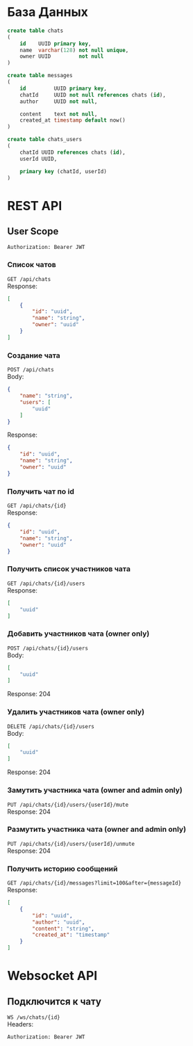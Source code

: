 # База Данных
```sql
create table chats
(
    id    UUID primary key,
    name  varchar(128) not null unique,
    owner UUID         not null
)

create table messages
(
    id         UUID primary key,
    chatId     UUID not null references chats (id),
    author     UUID not null,

    content    text not null,
    created_at timestamp default now()
)

create table chats_users
(
    chatId UUID references chats (id),
    userId UUID,

    primary key (chatId, userId)
)
```

# REST API
## User Scope
```
Authorization: Bearer JWT
```

### Список чатов
`GET /api/chats` \
Response:
```json
[
    {
        "id": "uuid",
        "name": "string",
        "owner": "uuid"
    }
]
```

### Создание чата
`POST /api/chats` \
Body:
```json
{
    "name": "string",
    "users": [
        "uuid"
    ]
}
```
Response:
```json
{
    "id": "uuid",
    "name": "string",
    "owner": "uuid"
}
```

### Получить чат по id
`GET /api/chats/{id}` \
Response:
```json
{
    "id": "uuid",
    "name": "string",
    "owner": "uuid"
}
```

### Получить список участников чата
`GET /api/chats/{id}/users` \
Response:
```json
[
    "uuid"
]
```

### Добавить участников чата (owner only)
`POST /api/chats/{id}/users` \
Body:
```json
[
    "uuid"
]
```
Response: 204

### Удалить участников чата  (owner only)
`DELETE /api/chats/{id}/users` \
Body:
```json
[
    "uuid"
]
```
Response: 204

### Замутить участника чата  (owner and admin only)
`PUT /api/chats/{id}/users/{userId}/mute` \
Response: 204

### Размутить участника чата  (owner and admin only)
`PUT /api/chats/{id}/users/{userId}/unmute` \
Response: 204

### Получить историю сообщений
`GET /api/chats/{id}/messages?limit=100&after={messageId}` \
Response:
```json
[
    {
        "id": "uuid",
        "author": "uuid",
        "content": "string",
        "created_at": "timestamp"
    }
]
```

# Websocket API
## Подключится к чату
`WS /ws/chats/{id}` \
Headers:
```
Authorization: Bearer JWT
```
